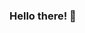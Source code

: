 ### Hello there! 👋

<!--
**Brenag/Brenag** is a ✨ _special_ ✨ repository because its `README.md` (this file) appears on your GitHub profile.

Here are some ideas to get you started:

- 🔭 I’m currently working on Attitude Determination and Control of CubeSats.
- 🌱 I’m currently learning MATLAB and Computer Organization and Design.
- 👯 I’m looking to collaborate on space-related projects
- 💬 Ask me about Aerospace Engineering
- 📫 How to reach me: <a href="https://www.https://www.linkedin.com/in/emanuelbrenag/">LinkedIn</a>
- 
[![Anurag's github stats](https://github-readme-stats.vercel.app/api?username=Brenag&show_icons=true&theme=vue)](https://github.com/anuraghazra/github-readme-stats)
[![Top Langs](https://github-readme-stats.vercel.app/api/top-langs/?username=Brenag&layout=compact&langs_count=8&theme=vue)](https://github.com/anuraghazra/github-readme-stats)
<br> <br>
